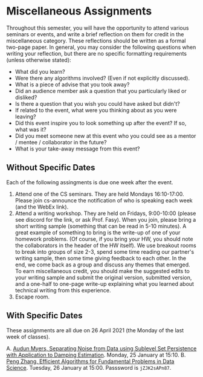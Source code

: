 # Miscellaneous Assignments

Throughout this semester, you will have the opportunity to attend various seminars or events, and write a brief reflection on them for credit in the miscellaneous category. These reflections should be written as a formal two-page paper. In general, you may consider the following questions when writing your reflection, but there are no specific formatting requirements (unless otherwise stated):

* What did you learn?
* Were there any algorithms involved? (Even if not explicitly discussed).
* What is a piece of advise that you took away?
* Did an audience member ask a question that you particularly liked or disliked?
* Is there a question that you wish you could have asked but didn't?
* If related to the event, what were you thinking about as you were leaving?
* Did this event inspire you to look something up after the event? If so, what was it?
* Did you meet someone new at this event who you could see as a mentor / mentee / collaborator in the future?
* What is your take-away message from this event?

## Without Specific Dates

Each of the following assingments is due one week after the event.

1. Attend one of the CS seminars. They are held Mondays 16:10-17:00.  Please
   join cs-announce the notification of who is speaking each week (and the WebEx
   link).
2. Attend a writing workshop.  They are held on Fridays, 9:00-10:00 (please see
   discord for the link, or ask Prof. Fasy).  When you join, please bring a
   short writing sample (something that can be read in 5-10 minutes).  A great
   example of something to bring is the write-up of one of your homework
   problems.  (Of course, if you bring your HW, you should note the
   collaborators in the header of the HW itself). We use breakout rooms to break
   into groups of size 2-3, spend some time reading our partner's writing
   sample, then some time giving feedback to each other.  In the end, we come
   back as a group and discuss any themes that emerged.  To earn miscellaneous
   credit, you should make the suggested edits to your writing sample and submit
   the original version, submitted version, and a one-half to one-page write-up
   explaining what you learned about technical writing from this experience.
3. Escape room.

## With Specific Dates

These assignments are all due on 26 April 2021 (the Monday of the last week of
classes).

A. [Audun Myers, Separating Noise from Data using Sublevel Set Persistence with Application to Damping Estimation](https://zoom.us/j/97989984180?pwd=MVExY1JzQ1N3S0RJZ3pTRnc4MWlkUT09).  Monday, 25 January at 15:10.
B. [Peng Zhang, Efficient Algorithms for Fundamental Problems in Data
Science](https://montana.webex.com/montana/j.php?MTID=m16141ab25b6a846dc83b104c6ff50c2b).
Tuesday, 26 January at 15:00.  Passsword is `jZJK2sAPn87`.
